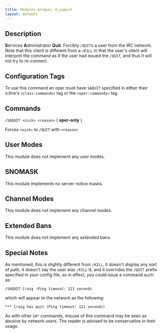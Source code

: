 ```yaml
---
title: Modules &raquo; m_saquit
layout: default
---
```


## Description

**S**ervices **A**dministrator **Quit**. Forcibly `/QUIT`s a user from the IRC network. Note that this client is
different from a `/KILL` in that the user's client will interpret the command as if the user had issued the `/QUIT`,
and thus it will not try to re-connect.

## Configuration Tags

To use this command an oper must have `SAQUIT` specified in either their o:line's `<class:commands>` tag or the 
`<oper:commands>` tag.

## Commands

`/SAQUIT <nick> <reason>` ( **oper-only** )

Forces `<nick>` to `/QUIT` with `<reason>`

## User Modes

This module does not implement any user modes.

## SNOMASK

This module implements no server notice masks.

## Channel Modes

This module does not implement any channel modes.

## Extended Bans

This module does not implement any extended bans.

## Special Notes

As mentioned, this is slightly different from `/KILL`, it doesn't display any sort of path, it doesn't say the user 
was `/KILL`'d, and it overrides the `/QUIT` prefix specified in your config file, so in effect, you could issue a 
command such as:

`/SAQUIT Craig :Ping timeout: 121 seconds`

which will appear to the network as the following:

`*** Craig has quit (Ping timeout: 121 seconds)`

As with other `SA*` commands, misuse of this command may be seen as abusive by network users. The reader is advised to 
be conservative in their usage.

